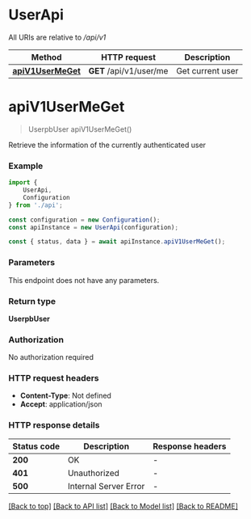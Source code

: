 # UserApi

All URIs are relative to */api/v1*

|Method | HTTP request | Description|
|------------- | ------------- | -------------|
|[**apiV1UserMeGet**](#apiv1usermeget) | **GET** /api/v1/user/me | Get current user|

# **apiV1UserMeGet**
> UserpbUser apiV1UserMeGet()

Retrieve the information of the currently authenticated user

### Example

```typescript
import {
    UserApi,
    Configuration
} from './api';

const configuration = new Configuration();
const apiInstance = new UserApi(configuration);

const { status, data } = await apiInstance.apiV1UserMeGet();
```

### Parameters
This endpoint does not have any parameters.


### Return type

**UserpbUser**

### Authorization

No authorization required

### HTTP request headers

 - **Content-Type**: Not defined
 - **Accept**: application/json


### HTTP response details
| Status code | Description | Response headers |
|-------------|-------------|------------------|
|**200** | OK |  -  |
|**401** | Unauthorized |  -  |
|**500** | Internal Server Error |  -  |

[[Back to top]](#) [[Back to API list]](../README.md#documentation-for-api-endpoints) [[Back to Model list]](../README.md#documentation-for-models) [[Back to README]](../README.md)

